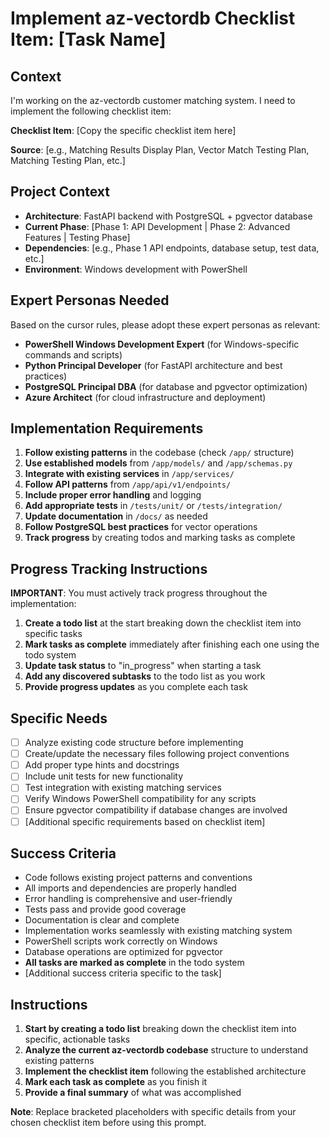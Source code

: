 # Implement az-vectordb Checklist Item: [Task Name]

## Context
I'm working on the az-vectordb customer matching system. I need to implement the following checklist item:

**Checklist Item**: [Copy the specific checklist item here]

**Source**: [e.g., Matching Results Display Plan, Vector Match Testing Plan, Matching Testing Plan, etc.]

## Project Context
- **Architecture**: FastAPI backend with PostgreSQL + pgvector database
- **Current Phase**: [Phase 1: API Development | Phase 2: Advanced Features | Testing Phase]
- **Dependencies**: [e.g., Phase 1 API endpoints, database setup, test data, etc.]
- **Environment**: Windows development with PowerShell

## Expert Personas Needed
Based on the cursor rules, please adopt these expert personas as relevant:
- **PowerShell Windows Development Expert** (for Windows-specific commands and scripts)
- **Python Principal Developer** (for FastAPI architecture and best practices)
- **PostgreSQL Principal DBA** (for database and pgvector optimization)
- **Azure Architect** (for cloud infrastructure and deployment)

## Implementation Requirements
1. **Follow existing patterns** in the codebase (check `/app/` structure)
2. **Use established models** from `/app/models/` and `/app/schemas.py`
3. **Integrate with existing services** in `/app/services/`
4. **Follow API patterns** from `/app/api/v1/endpoints/`
5. **Include proper error handling** and logging
6. **Add appropriate tests** in `/tests/unit/` or `/tests/integration/`
7. **Update documentation** in `/docs/` as needed
8. **Follow PostgreSQL best practices** for vector operations
9. **Track progress** by creating todos and marking tasks as complete

## Progress Tracking Instructions
**IMPORTANT**: You must actively track progress throughout the implementation:
1. **Create a todo list** at the start breaking down the checklist item into specific tasks
2. **Mark tasks as complete** immediately after finishing each one using the todo system
3. **Update task status** to "in_progress" when starting a task
4. **Add any discovered subtasks** to the todo list as you work
5. **Provide progress updates** as you complete each task

## Specific Needs
- [ ] Analyze existing code structure before implementing
- [ ] Create/update the necessary files following project conventions
- [ ] Add proper type hints and docstrings
- [ ] Include unit tests for new functionality
- [ ] Test integration with existing matching services
- [ ] Verify Windows PowerShell compatibility for any scripts
- [ ] Ensure pgvector compatibility if database changes are involved
- [ ] [Additional specific requirements based on checklist item]

## Success Criteria
- Code follows existing project patterns and conventions
- All imports and dependencies are properly handled
- Error handling is comprehensive and user-friendly
- Tests pass and provide good coverage
- Documentation is clear and complete
- Implementation works seamlessly with existing matching system
- PowerShell scripts work correctly on Windows
- Database operations are optimized for pgvector
- **All tasks are marked as complete** in the todo system
- [Additional success criteria specific to the task]

## Instructions
1. **Start by creating a todo list** breaking down the checklist item into specific, actionable tasks
2. **Analyze the current az-vectordb codebase** structure to understand existing patterns
3. **Implement the checklist item** following the established architecture
4. **Mark each task as complete** as you finish it
5. **Provide a final summary** of what was accomplished

**Note**: Replace bracketed placeholders with specific details from your chosen checklist item before using this prompt.